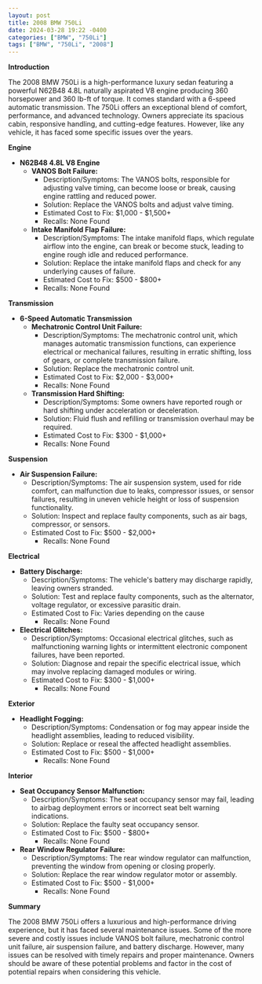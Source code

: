 ```yaml
---
layout: post
title: 2008 BMW 750Li
date: 2024-03-28 19:22 -0400
categories: ["BMW", "750Li"]
tags: ["BMW", "750Li", "2008"]
---
```

**Introduction**

The 2008 BMW 750Li is a high-performance luxury sedan featuring a powerful N62B48 4.8L naturally aspirated V8 engine producing 360 horsepower and 360 lb-ft of torque. It comes standard with a 6-speed automatic transmission. The 750Li offers an exceptional blend of comfort, performance, and advanced technology. Owners appreciate its spacious cabin, responsive handling, and cutting-edge features. However, like any vehicle, it has faced some specific issues over the years.

**Engine**

* **N62B48 4.8L V8 Engine**
    * **VANOS Bolt Failure:**
        * Description/Symptoms: The VANOS bolts, responsible for adjusting valve timing, can become loose or break, causing engine rattling and reduced power.
        * Solution: Replace the VANOS bolts and adjust valve timing.
        * Estimated Cost to Fix: $1,000 - $1,500+
        * Recalls: None Found
    * **Intake Manifold Flap Failure:**
        * Description/Symptoms: The intake manifold flaps, which regulate airflow into the engine, can break or become stuck, leading to engine rough idle and reduced performance.
        * Solution: Replace the intake manifold flaps and check for any underlying causes of failure.
        * Estimated Cost to Fix: $500 - $800+
        * Recalls: None Found

**Transmission**

* **6-Speed Automatic Transmission**
    * **Mechatronic Control Unit Failure:**
        * Description/Symptoms: The mechatronic control unit, which manages automatic transmission functions, can experience electrical or mechanical failures, resulting in erratic shifting, loss of gears, or complete transmission failure.
        * Solution: Replace the mechatronic control unit.
        * Estimated Cost to Fix: $2,000 - $3,000+
        * Recalls: None Found
    * **Transmission Hard Shifting:**
        * Description/Symptoms: Some owners have reported rough or hard shifting under acceleration or deceleration.
        * Solution: Fluid flush and refilling or transmission overhaul may be required.
        * Estimated Cost to Fix: $300 - $1,000+
        * Recalls: None Found

**Suspension**

* **Air Suspension Failure:**
    * Description/Symptoms: The air suspension system, used for ride comfort, can malfunction due to leaks, compressor issues, or sensor failures, resulting in uneven vehicle height or loss of suspension functionality.
    * Solution: Inspect and replace faulty components, such as air bags, compressor, or sensors.
    * Estimated Cost to Fix: $500 - $2,000+
        * Recalls: None Found

**Electrical**

* **Battery Discharge:**
    * Description/Symptoms: The vehicle's battery may discharge rapidly, leaving owners stranded.
    * Solution: Test and replace faulty components, such as the alternator, voltage regulator, or excessive parasitic drain.
    * Estimated Cost to Fix: Varies depending on the cause
        * Recalls: None Found
* **Electrical Glitches:**
    * Description/Symptoms: Occasional electrical glitches, such as malfunctioning warning lights or intermittent electronic component failures, have been reported.
    * Solution: Diagnose and repair the specific electrical issue, which may involve replacing damaged modules or wiring.
    * Estimated Cost to Fix: $300 - $1,000+
        * Recalls: None Found

**Exterior**

* **Headlight Fogging:**
    * Description/Symptoms: Condensation or fog may appear inside the headlight assemblies, leading to reduced visibility.
    * Solution: Replace or reseal the affected headlight assemblies.
    * Estimated Cost to Fix: $500 - $1,000+
        * Recalls: None Found

**Interior**

* **Seat Occupancy Sensor Malfunction:**
    * Description/Symptoms: The seat occupancy sensor may fail, leading to airbag deployment errors or incorrect seat belt warning indications.
    * Solution: Replace the faulty seat occupancy sensor.
    * Estimated Cost to Fix: $500 - $800+
        * Recalls: None Found
* **Rear Window Regulator Failure:**
    * Description/Symptoms: The rear window regulator can malfunction, preventing the window from opening or closing properly.
    * Solution: Replace the rear window regulator motor or assembly.
    * Estimated Cost to Fix: $500 - $1,000+
        * Recalls: None Found

**Summary**

The 2008 BMW 750Li offers a luxurious and high-performance driving experience, but it has faced several maintenance issues. Some of the more severe and costly issues include VANOS bolt failure, mechatronic control unit failure, air suspension failure, and battery discharge. However, many issues can be resolved with timely repairs and proper maintenance. Owners should be aware of these potential problems and factor in the cost of potential repairs when considering this vehicle.
